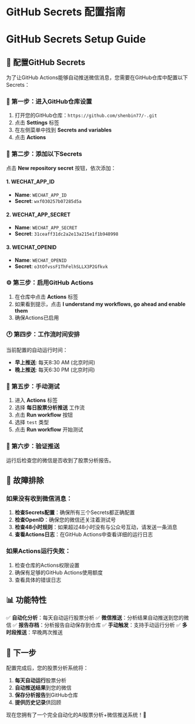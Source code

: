 # GitHub Secrets 配置指南
# GitHub Secrets Setup Guide

## 🔐 配置GitHub Secrets

为了让GitHub Actions能够自动推送微信消息，您需要在GitHub仓库中配置以下Secrets：

### 📝 第一步：进入GitHub仓库设置

1. 打开您的GitHub仓库：`https://github.com/shenbin77/-.git`
2. 点击 **Settings** 标签
3. 在左侧菜单中找到 **Secrets and variables**
4. 点击 **Actions**

### 🔑 第二步：添加以下Secrets

点击 **New repository secret** 按钮，依次添加：

#### 1. WECHAT_APP_ID
- **Name**: `WECHAT_APP_ID`
- **Secret**: `wxf030257b07285d5a`

#### 2. WECHAT_APP_SECRET  
- **Name**: `WECHAT_APP_SECRET`
- **Secret**: `31ceaff31dc2a2e13a215e1f1b948998`

#### 3. WECHAT_OPENID
- **Name**: `WECHAT_OPENID`
- **Secret**: `o3tOfvssF1ThFelhSLLX3P2Gfkvk`

### ⚙️ 第三步：启用GitHub Actions

1. 在仓库中点击 **Actions** 标签
2. 如果看到提示，点击 **I understand my workflows, go ahead and enable them**
3. 确保Actions已启用

### 🕐 第四步：工作流时间安排

当前配置的自动运行时间：
- **早上推送**: 每天8:30 AM (北京时间)
- **晚上推送**: 每天6:30 PM (北京时间)

### 🧪 第五步：手动测试

1. 进入 **Actions** 标签
2. 选择 **每日股票分析推送** 工作流
3. 点击 **Run workflow** 按钮
4. 选择 `test` 类型
5. 点击 **Run workflow** 开始测试

### 📱 第六步：验证推送

运行后检查您的微信是否收到了股票分析报告。

## 🔧 故障排除

### 如果没有收到微信消息：

1. **检查Secrets配置**：确保所有三个Secrets都正确配置
2. **检查OpenID**：确保您的微信还关注着测试号
3. **检查48小时规则**：如果超过48小时没有与公众号互动，请发送一条消息
4. **查看Actions日志**：在GitHub Actions中查看详细的运行日志

### 如果Actions运行失败：

1. 检查仓库的Actions权限设置
2. 确保有足够的GitHub Actions使用额度
3. 查看具体的错误日志

## 📊 功能特性

✅ **自动化分析**：每天自动运行股票分析
✅ **微信推送**：分析结果自动推送到您的微信
✅ **报告存档**：分析报告自动保存到仓库
✅ **手动触发**：支持手动运行分析
✅ **多时段推送**：早晚两次推送

## 🚀 下一步

配置完成后，您的股票分析系统将：

1. **每天自动运行**股票分析
2. **自动推送结果**到您的微信
3. **保存分析报告**到GitHub仓库
4. **提供历史记录**供回顾

现在您拥有了一个完全自动化的AI股票分析+微信推送系统！🎉
